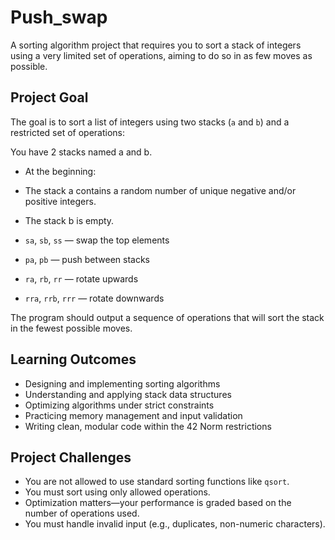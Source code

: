 # Push_swap

A sorting algorithm project that requires you to sort a stack of integers using a very limited set of operations, aiming to do so in as few moves as possible.

## Project Goal

The goal is to sort a list of integers using two stacks (`a` and `b`) and a restricted set of operations:

You have 2 stacks named a and b.
- At the beginning:
- The stack a contains a random number of unique negative and/or positive
integers.
- The stack b is empty.

- `sa`, `sb`, `ss` — swap the top elements
- `pa`, `pb` — push between stacks
- `ra`, `rb`, `rr` — rotate upwards
- `rra`, `rrb`, `rrr` — rotate downwards

The program should output a sequence of operations that will sort the stack in the fewest possible moves.

## Learning Outcomes

- Designing and implementing sorting algorithms
- Understanding and applying stack data structures
- Optimizing algorithms under strict constraints
- Practicing memory management and input validation
- Writing clean, modular code within the 42 Norm restrictions

## Project Challenges

- You are not allowed to use standard sorting functions like `qsort`.
- You must sort using only allowed operations.
- Optimization matters—your performance is graded based on the number of operations used.
- You must handle invalid input (e.g., duplicates, non-numeric characters).
